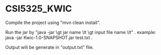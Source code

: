 # CSI5325_KWIC

Compile the project using "mvn clean install".

Run the jar by "java -jar \gt jar name \lt \gt input file name \lt" .
example: java -jar Kwic-1.0-SNAPSHOT.jar test.txt .

Output will be generate in "output.txt" file.
